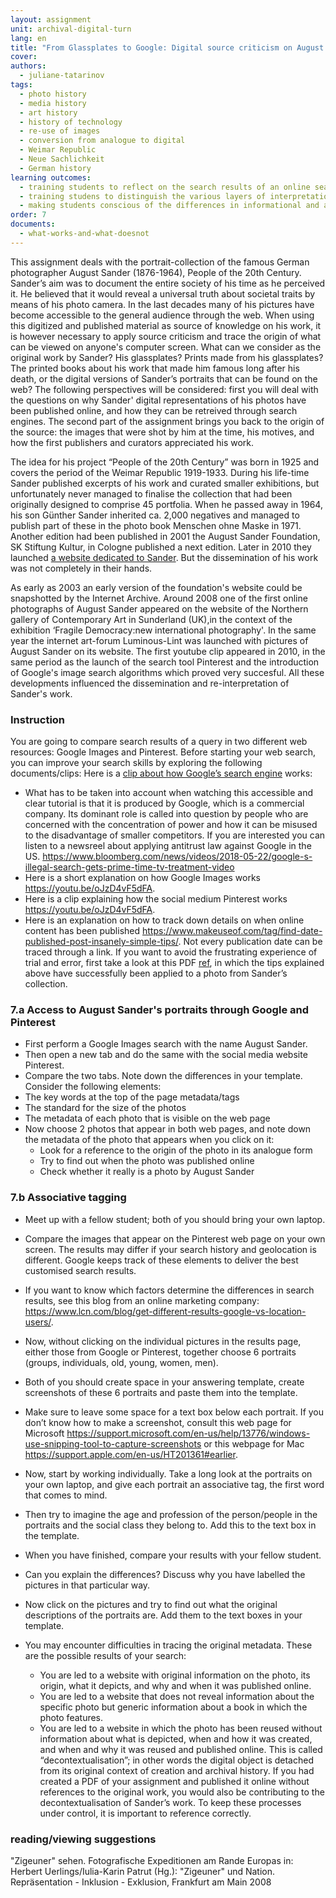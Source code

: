 ```yaml
---
layout: assignment
unit: archival-digital-turn
lang: en
title: "From Glassplates to Google: Digital source criticism on August Sander’s \"People of the 20th Century\""
cover:
authors:
  - juliane-tatarinov
tags:
  - photo history
  - media history
  - art history
  - history of technology
  - re-use of images
  - conversion from analogue to digital
  - Weimar Republic
  - Neue Sachlichkeit
  - German history
learning outcomes:
  - training students to reflect on the search results of an online search and how this is determined by the properties of the search engine,
  - training studens to distinguish the various layers of interpretations when applying source criticism on analogue photos that have been published online
  - making students conscious of the differences in informational and artifactual value between the analogue and digital source.
order: 7
documents:
  - what-works-and-what-doesnot
---
```

This assignment deals with the portrait-collection of the famous German photographer August Sander (1876-1964), People of the 20th Century. Sander’s aim was to document the entire society of his time as he perceived it. He believed that it would reveal a universal truth about societal traits by means of his photo camera. In the last decades many of his pictures have become accessible to the general audience through the web. When using this digitized and published material as source of knowledge on his work, it is however necessary to apply source criticism and trace the origin of what can be viewed on anyone's computer screen. What can we consider as the original work by Sander? His glassplates? Prints made from his glassplates? The printed books about his work that made him famous long after his death, or the digital versions of Sander’s portraits that can be found on the web? The following perspectives will be considered: first you will deal with the questions on why Sander' digital representations of his photos have been published online, and how they can be retreived through search engines. The second part of the assignment brings you back to the origin of the source: the images that were shot by him at the time, his motives, and how the first publishers and curators appreciated his work.  

The idea for his project “People of the 20th Century” was born in 1925 and covers the period of the Weimar Republic 1919-1933.
During his life-time Sander published excerpts of his work and curated smaller exhibitions, but unfortunately never managed to finalise the collection that had been originally designed to comprise 45 portfolia. When he passed away in 1964, his son Günther Sander inherited  ca. 2,000 negatives and managed to publish part of these in the photo book Menschen ohne Maske in 1971. Another edition had been published in 2001 the August Sander Foundation, SK Stiftung Kultur, in Cologne published a next edition. Later in 2010 they launched [a website dedicated to Sander](http://augustsander.org/md20jh/). But the dissemination of his work was not completely in their hands.  

As early as 2003 an early version of the foundation's website could be snapshotted by the Internet Archive. Around 2008 one of the first online photographs of August Sander appeared on the website of the Northern gallery of Contemporary Art in Sunderland (UK),in the context of the exhibition ‘Fragile Democracy:new international photography'. In the same year the internet art-forum Luminous-Lint was launched with pictures of August Sander on its website. The first youtube clip appeared in 2010, in the same period as the launch of the search tool Pinterest and the introduction of Google's image search algorithms which proved very succesful. All these developments influenced the dissemination and re-interpretation of Sander's work.

<!-- more -->

<!-- briefing-student -->
### Instruction
<!-- section-contents -->

You are going to compare search results of a query in two different web resources: Google Images and Pinterest.
Before starting your web search, you can improve your search skills by exploring the following documents/clips:
Here is a [clip about how Google’s search engine](https://www.youtube.com/watch?v=BNHR6IQJGZs) works:

-	What has to be taken into account when watching this accessible and clear tutorial is that it is produced by Google, which is a commercial company. Its dominant role is called into question by people who are concerned with the concentration of power and how it can be misused to the disadvantage of smaller competitors. If you are interested you can listen to a newsreel about applying antitrust law against Google in the US. https://www.bloomberg.com/news/videos/2018-05-22/google-s-illegal-search-gets-prime-time-tv-treatment-video        
-	Here is a short explanation on how Google Images works https://youtu.be/oJzD4vF5dFA.
-	Here is a clip explaining how the social medium Pinterest works https://youtu.be/oJzD4vF5dFA.  
-	Here is an explanation on how to track down details on when online content has been published
https://www.makeuseof.com/tag/find-date-published-post-insanely-simple-tips/.
Not every publication date can be traced through a link. If you want to avoid the frustrating experience of trial and error, first take a look at this PDF [ref](what-works-and-what-doesnot), in which the tips explained above have successfully been applied to a photo from Sander’s collection.
<!-- section -->
### 7.a Access to August Sander's portraits through Google and Pinterest
<!-- section-contents -->
-	First perform a Google Images search with the name August Sander.
-	Then open a new tab and do the same with the social media website Pinterest.
-	Compare the two tabs. Note down the differences in your template. Consider the following elements:
  - The key words at the top of the page metadata/tags
  - The standard for the size of the photos
  - The metadata of each photo that is visible on the web page
- Now choose 2 photos that appear in both web pages, and note down the metadata of the photo that appears when you click on it:
  - Look for a reference to the origin of the photo in its analogue form
  - Try to find out when the photo was published online
  - Check whether it really is a photo by August Sander
<!-- section -->
### 7.b Associative tagging
<!-- section-contents -->
-	Meet up with a fellow student; both of you should bring your own laptop.
-	Compare the images that appear on the Pinterest web page on your own screen. The results may differ if your search history and geolocation is different. Google keeps track of these elements to deliver the best customised search results.  
-	If you want to know which factors determine the differences in search results, see this blog from an online marketing company: https://www.lcn.com/blog/get-different-results-google-vs-location-users/.
-	Now, without clicking on the individual pictures in the results page, either those from Google or Pinterest, together choose 6 portraits
(groups, individuals, old, young, women, men).
-	Both of you should create space in your answering template, create screenshots of these 6 portraits and paste them into the template.
-	Make sure to leave some space for a text box below each portrait. If you don’t know how to make a screenshot, consult this web page for Microsoft https://support.microsoft.com/en-us/help/13776/windows-use-snipping-tool-to-capture-screenshots or this webpage for Mac https://support.apple.com/en-us/HT201361#earlier.


-	Now, start by working individually. Take a long look at the portraits on your own laptop, and give each portrait an associative tag, the first word that comes to mind.
-	Then try to imagine the age and profession of the person/people in the portraits and the social class they belong to. Add this to the text box in the template. 
-	When you have finished, compare your results with your fellow student.
-	Can you explain the differences? Discuss why you have labelled the pictures in that particular way.
-	Now click on the pictures and try to find out what the original descriptions of the portraits are. Add them to the text boxes in your template.
-	You may encounter difficulties in tracing the original metadata. These are the possible results of your search:  
    -	You are led to a website with original information on the photo, its origin, what it depicts, and why and when it was published online.
    -	You are led to a website that does not reveal information about the specific photo but generic information about a book in which the photo features.
    -	You are led to a website in which the photo has been reused without information about what is depicted, when and how it was created, and when and why it was reused and published online. This is called “decontextualisation”; in other words the digital object is detached from its original context of creation and archival history. If you had created a PDF of your assignment and published it online without references to the original work, you would also be contributing to the decontextualisation of Sander’s work. To keep these processes under control, it is important to reference correctly.  

<!-- section -->
### reading/viewing suggestions
<!-- section-contents -->
 "Zigeuner" sehen. Fotografische Expeditionen am Rande Europas
in: Herbert Uerlings/Iulia-Karin Patrut (Hg.): "Zigeuner" und Nation. Repräsentation - Inklusion - Exklusion, Frankfurt am Main 2008


<!-- briefing-teacher -->
